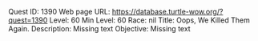 Quest ID: 1390
Web page URL: https://database.turtle-wow.org/?quest=1390
Level: 60
Min Level: 60
Race: nil
Title: Oops, We Killed Them Again.
Description: Missing text
Objective: Missing text
